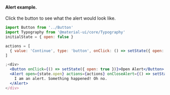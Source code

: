 #### Alert example.
Click the button to see what the alert would look like.

```jsx
import Button from '../Button'
import Typography from '@material-ui/core/Typography'
initialState = { open: false }

actions = [
  { value: 'Continue', type: 'button', onClick: () => setState({ open: false }) }
]

;<div>
  <Button onClick={() => setState({ open: true })}>Open Alert</Button>
  <Alert open={state.open} actions={actions} onCloseAlert={() => setState({ open: false })}>
    I am an alert. Something happened! Oh no.
  </Alert>
</div>
```